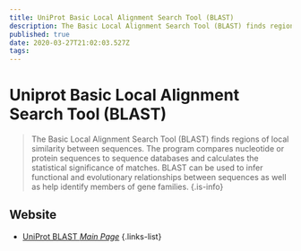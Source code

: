 ```yaml
---
title: UniProt Basic Local Alignment Search Tool (BLAST)
description: The Basic Local Alignment Search Tool (BLAST) finds regions of local similarity between sequences, which can be used to infer functional and evolutionary relationships between sequences as well as help identify members of gene families.
published: true
date: 2020-03-27T21:02:03.527Z
tags: 
---
```


# Uniprot Basic Local Alignment Search Tool (BLAST)

> The Basic Local Alignment Search Tool (BLAST) finds regions of local similarity between sequences. The program compares nucleotide or protein sequences to sequence databases and calculates the statistical significance of matches. BLAST can be used to infer functional and evolutionary relationships between sequences as well as help identify members of gene families.
{.is-info}

## Website

- [UniProt BLAST *Main Page*](https://www.uniprot.org/blast/)
{.links-list}

